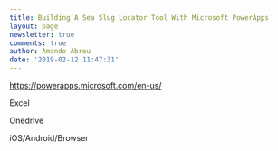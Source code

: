 ```yaml
---
title: Building A Sea Slug Locator Tool With Microsoft PowerApps
layout: page
newsletter: true
comments: true
author: Amando Abreu
date: '2019-02-12 11:47:31'
---
```

https://powerapps.microsoft.com/en-us/

Excel

Onedrive

iOS/Android/Browser
